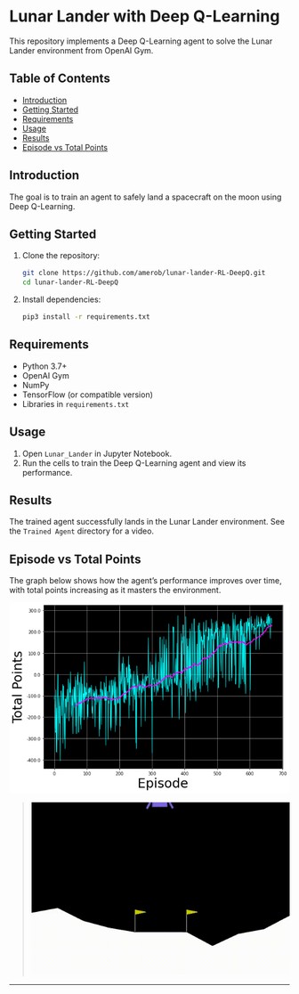 # Lunar Lander with Deep Q-Learning

This repository implements a Deep Q-Learning agent to solve the Lunar Lander environment from OpenAI Gym.

## Table of Contents

- [Introduction](#introduction)
- [Getting Started](#getting-started)
- [Requirements](#requirements)
- [Usage](#usage)
- [Results](#results)
- [Episode vs Total Points](#episode-vs-total-points)

## Introduction

The goal is to train an agent to safely land a spacecraft on the moon using Deep Q-Learning.

## Getting Started

1. Clone the repository:

    ```bash
    git clone https://github.com/amerob/lunar-lander-RL-DeepQ.git
    cd lunar-lander-RL-DeepQ
    ```

2. Install dependencies:

    ```bash
    pip3 install -r requirements.txt
    ```

## Requirements

- Python 3.7+
- OpenAI Gym
- NumPy
- TensorFlow (or compatible version)
- Libraries in `requirements.txt`

## Usage

1. Open `Lunar_Lander` in Jupyter Notebook.
2. Run the cells to train the Deep Q-Learning agent and view its performance.

## Results

The trained agent successfully lands in the Lunar Lander environment. See the `Trained Agent` directory for a video.

## Episode vs Total Points

The graph below shows how the agent’s performance improves over time, with total points increasing as it masters the environment.

![Episode vs Total Points](totalpoints.png)

> ![Trained Agent](Lunar_Lander.gif)
****
